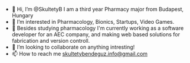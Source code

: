 - 👋 Hi, I’m @SkultetyB I am a third year Pharmacy major from Budapest, Hungary
- 👀 I’m interested in Pharmacology, Bionics, Startups, Video Games. 
- 🌱 Besides studying pharmacology I'm currently working as a software developer for an AEC company, and making web based solutions for fabrication and version controll.
- 💞️ I’m looking to collaborate on anything intresting!
- 📫 How to reach me skultetybendeguz.info@gmail.com

<!---
SKulyB/SKulyB is a ✨ special ✨ repository because its `README.md` (this file) appears on your GitHub profile.
You can click the Preview link to take a look at your changes.
--->

